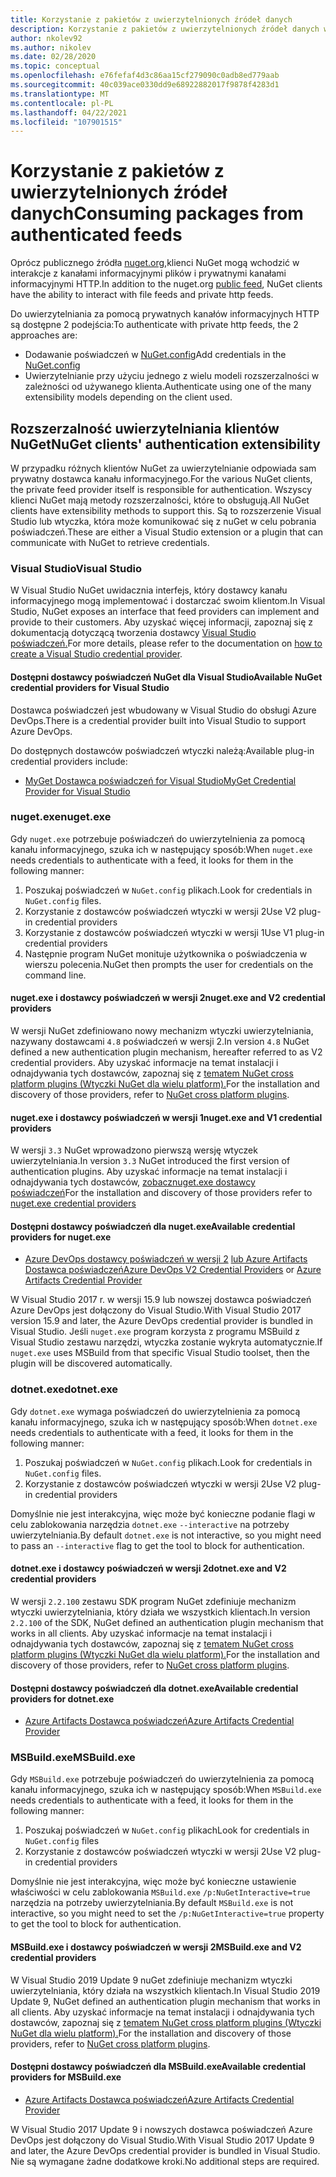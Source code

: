 ```yaml
---
title: Korzystanie z pakietów z uwierzytelnionych źródeł danych
description: Korzystanie z pakietów z uwierzytelnionych źródeł danych we wszystkich scenariuszach klienta NuGet
author: nkolev92
ms.author: nikolev
ms.date: 02/28/2020
ms.topic: conceptual
ms.openlocfilehash: e76fefaf4d3c86aa15cf279090c0adb8ed779aab
ms.sourcegitcommit: 40c039ace0330dd9e68922882017f9878f4283d1
ms.translationtype: MT
ms.contentlocale: pl-PL
ms.lasthandoff: 04/22/2021
ms.locfileid: "107901515"
---
```

# <a name="consuming-packages-from-authenticated-feeds"></a><span data-ttu-id="a6780-103">Korzystanie z pakietów z uwierzytelnionych źródeł danych</span><span class="sxs-lookup"><span data-stu-id="a6780-103">Consuming packages from authenticated feeds</span></span>

<span data-ttu-id="a6780-104">Oprócz publicznego źródła [nuget.org,](https://api.nuget.org/v3/index.json)klienci NuGet mogą wchodzić w interakcje z kanałami informacyjnymi plików i prywatnymi kanałami informacyjnymi HTTP.</span><span class="sxs-lookup"><span data-stu-id="a6780-104">In addition to the nuget.org [public feed](https://api.nuget.org/v3/index.json), NuGet clients have the ability to interact with file feeds and private http feeds.</span></span>


<span data-ttu-id="a6780-105">Do uwierzytelniania za pomocą prywatnych kanałów informacyjnych HTTP są dostępne 2 podejścia:</span><span class="sxs-lookup"><span data-stu-id="a6780-105">To authenticate with private http feeds, the 2 approaches are:</span></span>

* <span data-ttu-id="a6780-106">Dodawanie poświadczeń w [NuGet.config](../reference/nuget-config-file.md#packagesourcecredentials)</span><span class="sxs-lookup"><span data-stu-id="a6780-106">Add credentials in the [NuGet.config](../reference/nuget-config-file.md#packagesourcecredentials)</span></span>
* <span data-ttu-id="a6780-107">Uwierzytelnianie przy użyciu jednego z wielu modeli rozszerzalności w zależności od używanego klienta.</span><span class="sxs-lookup"><span data-stu-id="a6780-107">Authenticate using one of the many extensibility models depending on the client used.</span></span>

## <a name="nuget-clients-authentication-extensibility"></a><span data-ttu-id="a6780-108">Rozszerzalność uwierzytelniania klientów NuGet</span><span class="sxs-lookup"><span data-stu-id="a6780-108">NuGet clients' authentication extensibility</span></span>

<span data-ttu-id="a6780-109">W przypadku różnych klientów NuGet za uwierzytelnianie odpowiada sam prywatny dostawca kanału informacyjnego.</span><span class="sxs-lookup"><span data-stu-id="a6780-109">For the various NuGet clients, the private feed provider itself is responsible for authentication.</span></span>
<span data-ttu-id="a6780-110">Wszyscy klienci NuGet mają metody rozszerzalności, które to obsługują.</span><span class="sxs-lookup"><span data-stu-id="a6780-110">All NuGet clients have extensibility methods to support this.</span></span> <span data-ttu-id="a6780-111">Są to rozszerzenie Visual Studio lub wtyczka, która może komunikować się z nuGet w celu pobrania poświadczeń.</span><span class="sxs-lookup"><span data-stu-id="a6780-111">These are either a Visual Studio extension or a plugin that can communicate with NuGet to retrieve credentials.</span></span>

### <a name="visual-studio"></a><span data-ttu-id="a6780-112">Visual Studio</span><span class="sxs-lookup"><span data-stu-id="a6780-112">Visual Studio</span></span>

<span data-ttu-id="a6780-113">W Visual Studio NuGet uwidacznia interfejs, który dostawcy kanału informacyjnego mogą implementować i dostarczać swoim klientom.</span><span class="sxs-lookup"><span data-stu-id="a6780-113">In Visual Studio, NuGet exposes an interface that feed providers can implement and provide to their customers.</span></span> <span data-ttu-id="a6780-114">Aby uzyskać więcej informacji, zapoznaj się z dokumentacją dotyczącą tworzenia dostawcy [Visual Studio poświadczeń.](../reference/extensibility/NuGet-Credential-Providers-for-Visual-Studio.md)</span><span class="sxs-lookup"><span data-stu-id="a6780-114">For more details, please refer to the documentation on [how to create a Visual Studio credential provider](../reference/extensibility/NuGet-Credential-Providers-for-Visual-Studio.md).</span></span>

#### <a name="available-nuget-credential-providers-for-visual-studio"></a><span data-ttu-id="a6780-115">Dostępni dostawcy poświadczeń NuGet dla Visual Studio</span><span class="sxs-lookup"><span data-stu-id="a6780-115">Available NuGet credential providers for Visual Studio</span></span>

<span data-ttu-id="a6780-116">Dostawca poświadczeń jest wbudowany w Visual Studio do obsługi Azure DevOps.</span><span class="sxs-lookup"><span data-stu-id="a6780-116">There is a credential provider built into Visual Studio to support Azure DevOps.</span></span>


<span data-ttu-id="a6780-117">Do dostępnych dostawców poświadczeń wtyczki należą:</span><span class="sxs-lookup"><span data-stu-id="a6780-117">Available plug-in credential providers include:</span></span>

* [<span data-ttu-id="a6780-118">MyGet Dostawca poświadczeń for Visual Studio</span><span class="sxs-lookup"><span data-stu-id="a6780-118">MyGet Credential Provider for Visual Studio</span></span>](http://docs.myget.org/docs/reference/credential-provider-for-visual-studio)

### <a name="nugetexe"></a><span data-ttu-id="a6780-119">nuget.exe</span><span class="sxs-lookup"><span data-stu-id="a6780-119">nuget.exe</span></span>

<span data-ttu-id="a6780-120">Gdy `nuget.exe` potrzebuje poświadczeń do uwierzytelnienia za pomocą kanału informacyjnego, szuka ich w następujący sposób:</span><span class="sxs-lookup"><span data-stu-id="a6780-120">When `nuget.exe` needs credentials to authenticate with a feed, it looks for them in the following manner:</span></span>

1. <span data-ttu-id="a6780-121">Poszukaj poświadczeń w `NuGet.config` plikach.</span><span class="sxs-lookup"><span data-stu-id="a6780-121">Look for credentials in `NuGet.config` files.</span></span>
1. <span data-ttu-id="a6780-122">Korzystanie z dostawców poświadczeń wtyczki w wersji 2</span><span class="sxs-lookup"><span data-stu-id="a6780-122">Use V2 plug-in credential providers</span></span>
1. <span data-ttu-id="a6780-123">Korzystanie z dostawców poświadczeń wtyczki w wersji 1</span><span class="sxs-lookup"><span data-stu-id="a6780-123">Use V1 plug-in credential providers</span></span>
1. <span data-ttu-id="a6780-124">Następnie program NuGet monituje użytkownika o poświadczenia w wierszu polecenia.</span><span class="sxs-lookup"><span data-stu-id="a6780-124">NuGet then prompts the user for credentials on the command line.</span></span>

#### <a name="nugetexe-and-v2-credential-providers"></a><span data-ttu-id="a6780-125">nuget.exe i dostawcy poświadczeń w wersji 2</span><span class="sxs-lookup"><span data-stu-id="a6780-125">nuget.exe and V2 credential providers</span></span>

<span data-ttu-id="a6780-126">W wersji NuGet zdefiniowano nowy mechanizm wtyczki uwierzytelniania, nazywany dostawcami `4.8` poświadczeń w wersji 2.</span><span class="sxs-lookup"><span data-stu-id="a6780-126">In version `4.8` NuGet defined a new authentication plugin mechanism, hereafter referred to as V2 credential providers.</span></span>
<span data-ttu-id="a6780-127">Aby uzyskać informacje na temat instalacji i odnajdywania tych dostawców, zapoznaj się z [tematem NuGet cross platform plugins (Wtyczki NuGet dla wielu platform).](../reference/extensibility/NuGet-Cross-Platform-Plugins.md#plugin-installation-and-discovery)</span><span class="sxs-lookup"><span data-stu-id="a6780-127">For the installation and discovery of those providers, refer to [NuGet cross platform plugins](../reference/extensibility/NuGet-Cross-Platform-Plugins.md#plugin-installation-and-discovery).</span></span>

#### <a name="nugetexe-and-v1-credential-providers"></a><span data-ttu-id="a6780-128">nuget.exe i dostawcy poświadczeń w wersji 1</span><span class="sxs-lookup"><span data-stu-id="a6780-128">nuget.exe and V1 credential providers</span></span>

<span data-ttu-id="a6780-129">W wersji `3.3` NuGet wprowadzono pierwszą wersję wtyczek uwierzytelniania.</span><span class="sxs-lookup"><span data-stu-id="a6780-129">In version `3.3` NuGet introduced the first version of authentication plugins.</span></span>
<span data-ttu-id="a6780-130">Aby uzyskać informacje na temat instalacji i odnajdywania tych dostawców, [ zobacznuget.exe dostawcy poświadczeń](../reference/extensibility/nuget-exe-Credential-Providers.md#nugetexe-credential-provider-discovery)</span><span class="sxs-lookup"><span data-stu-id="a6780-130">For the installation and discovery of those providers refer to [nuget.exe credential providers](../reference/extensibility/nuget-exe-Credential-Providers.md#nugetexe-credential-provider-discovery)</span></span>

#### <a name="available-credential-providers-for-nugetexe"></a><span data-ttu-id="a6780-131">Dostępni dostawcy poświadczeń dla nuget.exe</span><span class="sxs-lookup"><span data-stu-id="a6780-131">Available credential providers for nuget.exe</span></span>

* <span data-ttu-id="a6780-132">[Azure DevOps dostawcy poświadczeń w wersji 2](/azure/devops/artifacts/nuget/nuget-exe#add-a-feed-to-nuget-482-or-later) [lub Azure Artifacts Dostawca poświadczeń](https://github.com/microsoft/artifacts-credprovider)</span><span class="sxs-lookup"><span data-stu-id="a6780-132">[Azure DevOps V2 Credential Providers](/azure/devops/artifacts/nuget/nuget-exe#add-a-feed-to-nuget-482-or-later) or [Azure Artifacts Credential Provider](https://github.com/microsoft/artifacts-credprovider)</span></span>

<span data-ttu-id="a6780-133">W Visual Studio 2017 r. w wersji 15.9 lub nowszej dostawca poświadczeń Azure DevOps jest dołączony do Visual Studio.</span><span class="sxs-lookup"><span data-stu-id="a6780-133">With Visual Studio 2017 version 15.9 and later, the Azure DevOps credential provider is bundled in Visual Studio.</span></span>
<span data-ttu-id="a6780-134">Jeśli `nuget.exe` program korzysta z programu MSBuild z Visual Studio zestawu narzędzi, wtyczka zostanie wykryta automatycznie.</span><span class="sxs-lookup"><span data-stu-id="a6780-134">If `nuget.exe` uses MSBuild from that specific Visual Studio toolset, then the plugin will be discovered automatically.</span></span>

### <a name="dotnetexe"></a><span data-ttu-id="a6780-135">dotnet.exe</span><span class="sxs-lookup"><span data-stu-id="a6780-135">dotnet.exe</span></span>

<span data-ttu-id="a6780-136">Gdy `dotnet.exe` wymaga poświadczeń do uwierzytelnienia za pomocą kanału informacyjnego, szuka ich w następujący sposób:</span><span class="sxs-lookup"><span data-stu-id="a6780-136">When `dotnet.exe` needs credentials to authenticate with a feed, it looks for them in the following manner:</span></span>

1. <span data-ttu-id="a6780-137">Poszukaj poświadczeń w `NuGet.config` plikach.</span><span class="sxs-lookup"><span data-stu-id="a6780-137">Look for credentials in `NuGet.config` files.</span></span>
1. <span data-ttu-id="a6780-138">Korzystanie z dostawców poświadczeń wtyczki w wersji 2</span><span class="sxs-lookup"><span data-stu-id="a6780-138">Use V2 plug-in credential providers</span></span>

<span data-ttu-id="a6780-139">Domyślnie nie jest interakcyjna, więc może być konieczne podanie flagi w celu zablokowania narzędzia `dotnet.exe` `--interactive` na potrzeby uwierzytelniania.</span><span class="sxs-lookup"><span data-stu-id="a6780-139">By default `dotnet.exe` is not interactive, so you might need to pass an `--interactive` flag to get the tool to block for authentication.</span></span>

#### <a name="dotnetexe-and-v2-credential-providers"></a><span data-ttu-id="a6780-140">dotnet.exe i dostawcy poświadczeń w wersji 2</span><span class="sxs-lookup"><span data-stu-id="a6780-140">dotnet.exe and V2 credential providers</span></span>

<span data-ttu-id="a6780-141">W wersji `2.2.100` zestawu SDK program NuGet zdefiniuje mechanizm wtyczki uwierzytelniania, który działa we wszystkich klientach.</span><span class="sxs-lookup"><span data-stu-id="a6780-141">In version `2.2.100` of the SDK, NuGet defined an authentication plugin mechanism that works in all clients.</span></span>
<span data-ttu-id="a6780-142">Aby uzyskać informacje na temat instalacji i odnajdywania tych dostawców, zapoznaj się z [tematem NuGet cross platform plugins (Wtyczki NuGet dla wielu platform).](../reference/extensibility/NuGet-Cross-Platform-Plugins.md#plugin-installation-and-discovery)</span><span class="sxs-lookup"><span data-stu-id="a6780-142">For the installation and discovery of those providers, refer to [NuGet cross platform plugins](../reference/extensibility/NuGet-Cross-Platform-Plugins.md#plugin-installation-and-discovery).</span></span>

#### <a name="available-credential-providers-for-dotnetexe"></a><span data-ttu-id="a6780-143">Dostępni dostawcy poświadczeń dla dotnet.exe</span><span class="sxs-lookup"><span data-stu-id="a6780-143">Available credential providers for dotnet.exe</span></span>

* [<span data-ttu-id="a6780-144">Azure Artifacts Dostawca poświadczeń</span><span class="sxs-lookup"><span data-stu-id="a6780-144">Azure Artifacts Credential Provider</span></span>](https://github.com/microsoft/artifacts-credprovider)

### <a name="msbuildexe"></a><span data-ttu-id="a6780-145">MSBuild.exe</span><span class="sxs-lookup"><span data-stu-id="a6780-145">MSBuild.exe</span></span>

<span data-ttu-id="a6780-146">Gdy `MSBuild.exe` potrzebuje poświadczeń do uwierzytelnienia za pomocą kanału informacyjnego, szuka ich w następujący sposób:</span><span class="sxs-lookup"><span data-stu-id="a6780-146">When `MSBuild.exe` needs credentials to authenticate with a feed, it looks for them in the following manner:</span></span>

1. <span data-ttu-id="a6780-147">Poszukaj poświadczeń w `NuGet.config` plikach</span><span class="sxs-lookup"><span data-stu-id="a6780-147">Look for credentials in `NuGet.config` files</span></span>
1. <span data-ttu-id="a6780-148">Korzystanie z dostawców poświadczeń wtyczki w wersji 2</span><span class="sxs-lookup"><span data-stu-id="a6780-148">Use V2 plug-in credential providers</span></span>

<span data-ttu-id="a6780-149">Domyślnie nie jest interakcyjna, więc może być konieczne ustawienie właściwości w celu zablokowania `MSBuild.exe` `/p:NuGetInteractive=true` narzędzia na potrzeby uwierzytelniania.</span><span class="sxs-lookup"><span data-stu-id="a6780-149">By default `MSBuild.exe` is not interactive, so you might need to set the `/p:NuGetInteractive=true` property to get the tool to block for authentication.</span></span>

#### <a name="msbuildexe-and-v2-credential-providers"></a><span data-ttu-id="a6780-150">MSBuild.exe i dostawcy poświadczeń w wersji 2</span><span class="sxs-lookup"><span data-stu-id="a6780-150">MSBuild.exe and V2 credential providers</span></span>

<span data-ttu-id="a6780-151">W Visual Studio 2019 Update 9 nuGet zdefiniuje mechanizm wtyczki uwierzytelniania, który działa na wszystkich klientach.</span><span class="sxs-lookup"><span data-stu-id="a6780-151">In Visual Studio 2019 Update 9, NuGet defined an authentication plugin mechanism that works in all clients.</span></span>
<span data-ttu-id="a6780-152">Aby uzyskać informacje na temat instalacji i odnajdywania tych dostawców, zapoznaj się z [tematem NuGet cross platform plugins (Wtyczki NuGet dla wielu platform).](../reference/extensibility/NuGet-Cross-Platform-Plugins.md#plugin-installation-and-discovery)</span><span class="sxs-lookup"><span data-stu-id="a6780-152">For the installation and discovery of those providers, refer to [NuGet cross platform plugins](../reference/extensibility/NuGet-Cross-Platform-Plugins.md#plugin-installation-and-discovery).</span></span>

#### <a name="available-credential-providers-for-msbuildexe"></a><span data-ttu-id="a6780-153">Dostępni dostawcy poświadczeń dla MSBuild.exe</span><span class="sxs-lookup"><span data-stu-id="a6780-153">Available credential providers for MSBuild.exe</span></span>

* [<span data-ttu-id="a6780-154">Azure Artifacts Dostawca poświadczeń</span><span class="sxs-lookup"><span data-stu-id="a6780-154">Azure Artifacts Credential Provider</span></span>](https://github.com/microsoft/artifacts-credprovider)

<span data-ttu-id="a6780-155">W Visual Studio 2017 Update 9 i nowszych dostawca poświadczeń Azure DevOps jest dołączony do Visual Studio.</span><span class="sxs-lookup"><span data-stu-id="a6780-155">With Visual Studio 2017 Update 9 and later, the Azure DevOps credential provider is bundled in Visual Studio.</span></span> <span data-ttu-id="a6780-156">Nie są wymagane żadne dodatkowe kroki.</span><span class="sxs-lookup"><span data-stu-id="a6780-156">No additional steps are required.</span></span>
